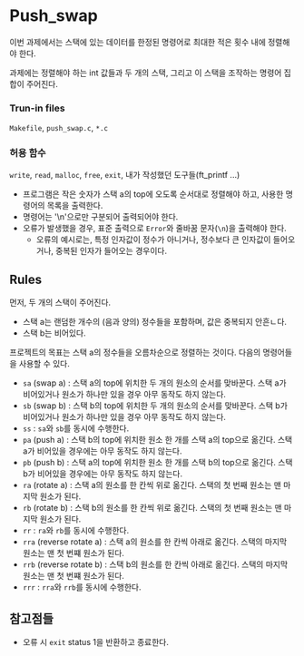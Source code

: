 # Push_swap

이번 과제에서는 스택에 있는 데이터를 한정된 명령어로 최대한 적은 횟수 내에 정렬해야 한다.

과제에는 정렬해야 하는 int 값들과 두 개의 스택, 그리고 이 스택을 조작하는 명령어 집합이 주어진다.

### Trun-in files
`Makefile`, `push_swap.c`, `*.c`
### 허용 함수
`write`, `read`, `malloc`, `free`, `exit`, 내가 작성했던 도구들(ft_printf ...)

* 프로그램은 작은 숫자가 스택 a의 top에 오도록 순서대로 정렬해야 하고, 사용한 명령어의 목록을 출력한다.
* 명령어는 '\n'으로만 구분되어 출력되어야 한다.
* 오류가 발생했을 경우, 표준 출력으로 `Error`와 줄바꿈 문자(`\n`)을 출력해야 한다.
	* 오류의 예시로는, 특정 인자값이 정수가 아니거나, 정수보다 큰 인자값이 들어오거나, 중복된 인자가 들어오는 경우이다.

## Rules
먼저, 두 개의 스택이 주어진다.
* 스택 a는 랜덤한 개수의 (음과 양의) 정수들을 포함하며, 값은 중복되지 안흔ㄴ다.
* 스택 b는 비어있다.

프로젝트의 목표는 스택 a의 정수들을 오름차순으로 정렬하는 것이다. 다음의 명령어들을 사용할 수 있다.
* `sa` (swap a) : 스택 a의 top에 위치한 두 개의 원소의 순서를 맞바꾼다. 스택 a가 비어있거나 원소가 하나만 있을 경우 아무 동작도 하지 않는다.
* `sb` (swap b) : 스택 b의 top에 위치한 두 개의 원소의 순서를 맞바꾼다. 스택 b가 비어있거나 원소가 하나만 있을 경우 아무 동작도 하지 않는다.
* `ss` : `sa`와 `sb`를 동시에 수행한다.
* `pa` (push a) : 스택 b의 top에 위치한 원소 한 개를 스택 a의 top으로 옮긴다. 스택 a가 비어있을 경우에는 아무 동작도 하지 않는다.
* `pb` (push b) : 스택 a의 top에 위치한 원소 한 개를 스택 b의 top으로 옮긴다. 스택 b가 비어있을 경우에는 아무 동작도 하지 않는다.
* `ra` (rotate a) : 스택 a의 원소를 한 칸씩 위로 옮긴다. 스택의 첫 번째 원소는 맨 마지막 원소가 된다.
* `rb` (rotate b) : 스택 b의 원소를 한 칸씩 위로 옮긴다. 스택의 첫 번째 원소는 맨 마지막 원소가 된다.
* `rr` : `ra`와 `rb`를 동시에 수행한다.
* `rra` (reverse rotate a) : 스택 a의 원소를 한 칸씩 아래로 옮긴다. 스택의 마지막 원소는 맨 첫 번쨰 원소가 된다.
* `rrb` (reverse rotate b) : 스택 b의 원소를 한 칸씩 아래로 옮긴다. 스택의 마지막 원소는 맨 첫 번쨰 원소가 된다.
* `rrr` : `rra`와 `rrb`를 동시에 수행한다.

## 참고점들
* 오류 시 `exit` status 1을 반환하고 종료한다.
